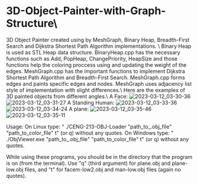 # 3D-Object-Painter-with-Graph-Structure\\
3D Object Painter created using by MeshGraph, Binary Heap, Breadth-First
Search and Dijkstra Shortest Path Algorithm implementations. \\
Binary Heap is used as STL Heap data structure. BinaryHeap.cpp has the necessary functions such as Add, PopHeap, ChangePriority, HeapSize and those functions help the coloring proccess using and updating the weight of the edges. MeshGraph.cpp has the important functions to implement Dijkstra Shortest Path Algorithm and Breadth-First
Search. MeshGraph.cpp forms edges and paints specific edges and nodes. MeshGraph uses adjacency list style of implementation with slight differences.\\
Here are the examples of 3D painted objects from different angles.\\
A Face:
![2023-03-12_03-30-36](https://user-images.githubusercontent.com/89254644/224518272-556bb51d-7e1e-47f5-b0cd-30ee5def16a8.png)
![2023-03-12_03-31-27](https://user-images.githubusercontent.com/89254644/224518277-318f6f17-4ed2-4982-9cd6-983995c5746d.png)
A Standing Human:
![2023-03-12_03-33-36](https://user-images.githubusercontent.com/89254644/224518296-b2e98d42-f872-4700-823f-3f26c495dad7.png)
![2023-03-12_03-34-24](https://user-images.githubusercontent.com/89254644/224518298-5d383bfa-91c5-411c-8a45-587df7c8288c.png)
A plane:
![2023-03-12_03-35-46](https://user-images.githubusercontent.com/89254644/224518306-52cd5e43-168b-4289-85a3-0c484b27122a.png)
![2023-03-12_03-35-11](https://user-images.githubusercontent.com/89254644/224518307-d7aa6064-cd17-45b2-aab4-0dd773c94de6.png)

Usage:
On Linux type: " ./CENG-213-OBJ-Loader "path_to_.obj_file" "path_to_color_file" t" (or q) without any quotes.
On Windows type: " ./ObjViewer.exe "path_to_.obj_file" "path_to_color_file" t" (or q) without any quotes.

While using these programs, you should be in the directory that the program is on (from the terminal). Use "q" (third argument) for plane.obj and plane-low.obj files, and "t" for facem-low2.obj and man-low.obj files (again no quotes).
